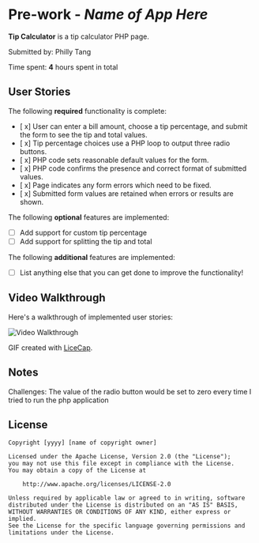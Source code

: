 # Pre-work - *Name of App Here*

**Tip Calculator** is a tip calculator PHP page.

Submitted by: Philly Tang

Time spent: **4** hours spent in total

## User Stories

The following **required** functionality is complete:
* [ x] User can enter a bill amount, choose a tip percentage, and submit the form to see the tip and total values.
* [ x] Tip percentage choices use a PHP loop to output three radio buttons.
* [ x] PHP code sets reasonable default values for the form.
* [ x] PHP code confirms the presence and correct format of submitted values.
* [ x] Page indicates any form errors which need to be fixed.
* [ x] Submitted form values are retained when errors or results are shown.

The following **optional** features are implemented:
* [ ] Add support for custom tip percentage
* [ ] Add support for splitting the tip and total

The following **additional** features are implemented:

* [ ] List anything else that you can get done to improve the functionality!

## Video Walkthrough

Here's a walkthrough of implemented user stories:

<img src='http://i.imgur.com/z9tHrMO.gifv' title='Video Walkthrough' width='' alt='Video Walkthrough' />

GIF created with [LiceCap](http://www.cockos.com/licecap/).

## Notes

Challenges: The value of the radio button would be set to zero every time I tried to run the php application
## License

    Copyright [yyyy] [name of copyright owner]

    Licensed under the Apache License, Version 2.0 (the "License");
    you may not use this file except in compliance with the License.
    You may obtain a copy of the License at

        http://www.apache.org/licenses/LICENSE-2.0

    Unless required by applicable law or agreed to in writing, software
    distributed under the License is distributed on an "AS IS" BASIS,
    WITHOUT WARRANTIES OR CONDITIONS OF ANY KIND, either express or implied.
    See the License for the specific language governing permissions and
    limitations under the License.

